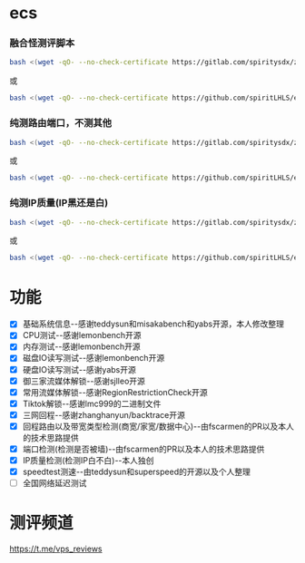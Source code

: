 # ecs

### 融合怪测评脚本

```bash
bash <(wget -qO- --no-check-certificate https://gitlab.com/spiritysdx/za/-/raw/main/ecs.sh)
```

或

```bash
bash <(wget -qO- --no-check-certificate https://github.com/spiritLHLS/ecs/raw/main/ecs.sh)
```

### 纯测路由端口，不测其他

```bash
bash <(wget -qO- --no-check-certificate https://gitlab.com/spiritysdx/za/-/raw/main/route.sh)
```

或

```bash
bash <(wget -qO- --no-check-certificate https://github.com/spiritLHLS/ecs/raw/main/route.sh)
```

### 纯测IP质量(IP黑还是白)

```bash
bash <(wget -qO- --no-check-certificate https://gitlab.com/spiritysdx/za/-/raw/main/qzcheck.sh)
```

或

```bash
bash <(wget -qO- --no-check-certificate https://github.com/spiritLHLS/ecs/raw/main/qzcheck.sh)
```

# 功能

- [x] 基础系统信息--感谢teddysun和misakabench和yabs开源，本人修改整理
- [x] CPU测试--感谢lemonbench开源
- [x] 内存测试--感谢lemonbench开源
- [x] 磁盘IO读写测试--感谢lemonbench开源
- [x] 硬盘IO读写测试--感谢yabs开源
- [x] 御三家流媒体解锁--感谢sjlleo开源
- [x] 常用流媒体解锁--感谢RegionRestrictionCheck开源
- [x] Tiktok解锁--感谢lmc999的二进制文件
- [x] 三网回程--感谢zhanghanyun/backtrace开源
- [x] 回程路由以及带宽类型检测(商宽/家宽/数据中心)--由fscarmen的PR以及本人的技术思路提供
- [x] 端口检测(检测是否被墙)--由fscarmen的PR以及本人的技术思路提供
- [x] IP质量检测(检测IP白不白)--本人独创
- [x] speedtest测速--由teddysun和superspeed的开源以及个人整理
- [ ] 全国网络延迟测试 

# 测评频道

https://t.me/vps_reviews
